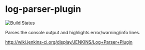 log-parser-plugin
=================

[![Build Status](https://ci.jenkins.io/buildStatus/icon?job=Plugins%2Flog-parser-plugin%2Fmaster)](https://ci.jenkins.io/blue/organizations/jenkins/Plugins%2Flog-parser-plugin/branches/)

Parses the console output and highlights error/warning/info lines.

http://wiki.jenkins-ci.org/display/JENKINS/Log+Parser+Plugin


